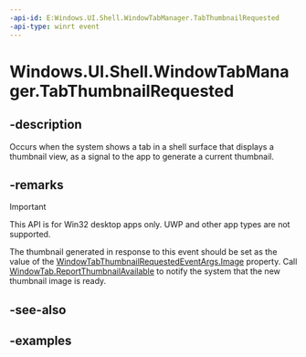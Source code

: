 ```yaml
---
-api-id: E:Windows.UI.Shell.WindowTabManager.TabThumbnailRequested
-api-type: winrt event
---
```


# Windows.UI.Shell.WindowTabManager.TabThumbnailRequested

<!--
public event Windows.Foundation.TypedEventHandler<Windows.UI.Shell.WindowTabManager,Windows.UI.Shell.WindowTabThumbnailRequestedEventArgs> TabThumbnailRequested;
-->

## -description

Occurs when the system shows a tab in a shell surface that displays a thumbnail view, as a signal to the app to generate a current thumbnail.

## -remarks

> [!IMPORTANT]
> This API is for Win32 desktop apps only. UWP and other app types are not supported.

The thumbnail generated in response to this event should be set as the value of the [WindowTabThumbnailRequestedEventArgs.Image](windowtabthumbnailrequestedeventargs_image.md) property. Call [WindowTab.ReportThumbnailAvailable](windowtab_reportthumbnailavailable_1990248161.md) to notify the system that the new thumbnail image is ready.

## -see-also

## -examples
